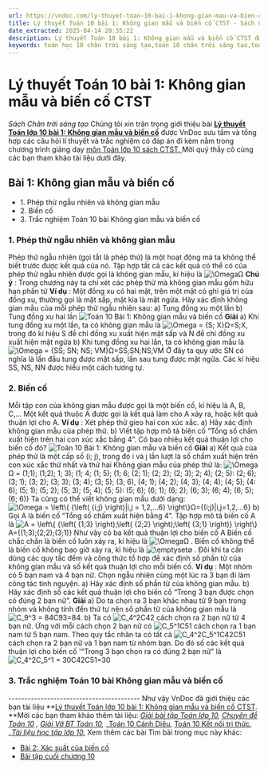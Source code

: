 ```yaml
---
url: https://vndoc.com/ly-thuyet-toan-10-bai-1-khong-gian-mau-va-bien-co-ctst-294144
title: Lý thuyết Toán 10 bài 1: Không gian mẫu và biến cố CTST - Sách Chân trời sáng tạo - VnDoc.com
date_extracted: 2025-04-14 20:35:22
description: Lý thuyết Toán 10 bài 1: Không gian mẫu và biến cố CTST được VnDoc sưu tầm và giới thiệu  để tham khảo chuẩn bị cho bài giảng học kì mới sắp tới đây của mình.
keywords: toán học 10 chân trời sáng tạo,toán 10 chân trời sáng tạo,toán 10,lý thuyết toán 10 chân trời sáng tạo,lý thuyết toán học 10 CTST,Toán lớp 10,ôn tập lý thuyết toán lớp 10,lý thuyết môn toán 10,lý thuyết toán 10 CTST,Lý thuyết môn toán 10 bài 1,Không gian mẫu và biến cố,trắc nghiệm toán 10 CTST,Lý thuyết toán 10 bài 1 CTST,trắc nghiệm bài Không gian mẫu và biến cố
---
```


# Lý thuyết Toán 10 bài 1: Không gian mẫu và biến cố CTST
 _Sách Chân trời sáng tạo_
Chúng tôi xin trân trọng giới thiệu bài **[Lý thuyết Toán lớp 10 bài 1: Không gian mẫu và biến cố](<https://vndoc.com/ly-thuyet-toan-10-bai-1-khong-gian-mau-va-bien-co-ctst-294144>)** được VnDoc sưu tầm và tổng hợp các câu hỏi lí thuyết và trắc nghiệm có đáp án đi kèm nằm trong chương trình giảng dạy [môn Toán lớp 10 sách CTST. ](<https://vndoc.com/toan-10-chan-troi-sang-tao-tap1>)Mời quý thầy cô cùng các bạn tham khảo tài liệu dưới đây.
## Bài 1: Không gian mẫu và biến cố
  * 1\. Phép thử ngẫu nhiên và không gian mẫu
  * 2\. Biến cố
  * 3\. Trắc nghiệm Toán 10 bài Không gian mẫu và biến cố

### 1\. Phép thử ngẫu nhiên và không gian mẫu
Phép thử ngẫu nhiên \(gọi tắt là phép thử\) là một hoạt động mà ta không thể biết trước được kết quả của nó.
Tập hợp tất cả các kết quả có thể có của phép thử ngẫu nhiên được gọi là không gian mẫu, kí hiệu là ![\\Omega](https://i.vdoc.vn/data/image/blank.png)Ω
**Chú ý** : Trong chương này ta chỉ xét các phép thử mà không gian mẫu gồm hữu hạn phần tử
**Ví dụ** : Một đồng xu có hai mặt, trên một mặt có ghi giá trị của đồng xu, thường gọi là mặt sấp, mặt kia là mặt ngửa. Hãy xác định không gian mẫu của mỗi phép thử ngẫu nhiên sau:
a\) Tung đồng xu một lần
b\) Tung đồng xu hai lần
![Toán 10 Bài 1: Không gian mẫu và biến cố](https://i.vdoc.vn/data/image/2023/04/12/toan-10-chuong-10-bai-1-ctst-1.jpg)
**Giải**
a\) Khi tung đồng xu một lần, ta có không gian mẫu là ![\\Omega = {S; X}](https://i.vdoc.vn/data/image/blank.png)Ω=S;X, trong đó kí hiệu S đề chỉ đồng xu xuất hiện mặt sấp và N để chỉ đồng xu xuất hiện mặt ngửa
b\) Khi tung đồng xu hai lần, ta có không gian mẫu là ![\\Omega = {SS; SN; NS; VM}](https://i.vdoc.vn/data/image/blank.png)Ω=SS;SN;NS;VM
Ở đây ta quy ước SN có nghĩa là lần đầu tung được mặt sấp, lần sau tung được mặt ngửa.
Các kí hiệu SS, NS, NN được hiểu một cách tương tự.
### 2\. Biến cố
Mỗi tập con của không gian mẫu được gọi là một biến cố, kí hiệu là A, B, C,...
Một kết quả thuộc A được gọi là kết quả làm cho A xảy ra, hoặc kết quả thuận lợi cho A.
**Ví dụ** : Xét phép thử gieo hai con xúc xắc.
a\) Hãy xác định không gian mẫu của phép thử.
b\) Viết tập hợp mô tả biên cố “Tổng số chấm xuất hiện trên hai con xúc xắc bằng 4”. Có bao nhiêu kết quả thuận lợi cho biến cố đó?
![Toán 10 Bài 1: Không gian mẫu và biến cố](https://i.vdoc.vn/data/image/2023/04/12/toan-10-chuong-10-bai-1-ctst.jpg)
**Giải**
a\) Kết quả của phép thử là một cấp số \(i; j\), trong đó i và j lần lượt là số chấm xuất hiện trên con xúc xắc thứ nhất và thứ hai
Không gian mẫu của phép thử là:
![\\Omega](https://i.vdoc.vn/data/image/blank.png)Ω = \(1;1\); \(1;2\); 1; 3\); \(1; 4; \(1; 5\); \(1; 6;
\(2; 1\); \(2; 2\); \(2; 3\); 2; 4\); \(2; 5\): \(2; 6\);
\(3; 1\); \(3; 2\); \(3; 3\); \(3; 4\); \(3; 5\); \(3; 6\),
\(4; 1\); \(4; 2\); \(4; 3\); \(4; 4\); \(4; 5\); \(4: 6\);
\(5; 1\); \(5; 2\); \(5; 3\); \(5; 4\); \(5; 5\): \(5; 6\);
\(6; 1\); \(6; 2\); \(6; 3\); \(6; 4\); \(6; 5\); \(6; 6\)\}
Ta cũng có thể viết không gian mẫu dưới dạng:
![\\Omega = \\left\\{ {\\left\( {i;j} \\right\)|i,j = 1,2,...6} \\right\\}](https://i.vdoc.vn/data/image/blank.png)Ω=\{\(i;j\)|i,j=1,2,...6\}
b\) Gọi A là biến cố “Tổng số chấm xuất hiện bằng 4”. Tập hợp mô tả biến cố A là
![A = \\left\\{ {\\left\( {1;3} \\right\);\\left\( {2;2} \\right\);\\left\( {3;1} \\right\)} \\right\\}](https://i.vdoc.vn/data/image/blank.png)A=\{\(1;3\);\(2;2\);\(3;1\)\}
Như vậy có ba kết quả thuận lợi cho biến cố A
Biến cố chắc chắn là biến cố luôn xảy ra, kí hiệu là ![\\Omega](https://i.vdoc.vn/data/image/blank.png)Ω .
Biến cố không thể là biến cố không bao giờ xảy ra, kỉ hiệu là ![\\emptyset](https://i.vdoc.vn/data/image/blank.png)∅ .
Đôi khi ta cần dùng các quy tắc đếm và công thức tổ hợp đề xác định số phần tử của không gian mẫu và số kết quả thuận lợi cho mỗi biến cố.
**Ví dụ** : Một nhóm có 5 bạn nam và 4 bạn nữ. Chọn ngẫu nhiên cùng một lúc ra 3 bạn đi làm công tác tình nguyện.
a\) Hãy xác định số phần tử của không gian mẫu.
b\) Hãy xác định số các kết quả thuận lợi cho biến cố “Trong 3 bạn được chọn có đúng 2 bạn nữ”.
**Giải**
a\) Do ta chọn ra 3 bạn khác nhau từ 9 bạn trong nhóm và không tính đến thứ tự nên số phần tử của không gian mẫu là ![C_9^3 = 84](https://i.vdoc.vn/data/image/blank.png)C93=84.
b\) Ta có ![C_4^2](https://i.vdoc.vn/data/image/blank.png)C42 cách chọn ra 2 bạn nữ từ 4 bạn nữ. Ứng với mỗi cách chọn 2 bạn nữ có ![C_5^1](https://i.vdoc.vn/data/image/blank.png)C51 cách chọn ra 1 bạn nam từ 5 bạn nam.
Theo quy tắc nhân ta có tất cả ![C_4^2C_5^1](https://i.vdoc.vn/data/image/blank.png)C42C51 cách chọn ra 2 bạn nữ và 1 bạn nam từ nhóm bạn.
Do đó số các kết quả thuận lợi cho biến cố '“Trong 3 bạn chọn ra có đúng 2 bạn nữ” là ![C_4^2C_5^1 = 30](https://i.vdoc.vn/data/image/blank.png)C42C51=30
### 3\. Trắc nghiệm Toán 10 bài Không gian mẫu và biến cố
\-----------------------------------------
Như vậy VnDoc đã giới thiệu các bạn tài liệu **[Lý thuyết Toán lớp 10 bài 1: Không gian mẫu và biến cố CTST](<https://vndoc.com/ly-thuyet-toan-10-bai-1-khong-gian-mau-va-bien-co-ctst-294144>). **Mời các bạn tham khảo thêm tài liệu: _[Giải bài tập Toán lớp 10](<https://vndoc.com/giai-toan-lop10>),_ _[Chuyên đề Toán 10](<https://vndoc.com/chuyen-de-toan10>)_ _,_ _[Giải Vở BT Toán 10](<https://vndoc.com/giai-vo-bt-toan10>),_ _[Toán 10 Cánh Diều](<https://vndoc.com/toan-10-canh-dieu-tap1>), [Toán 10 Kết nối tri thức,](<https://vndoc.com/toan-10-ket-noi-tri-thuc-tap1>) __[Tài liệu học tập lớp 10.](<https://vndoc.com/tai-lieu-hoc-tap-lop10>)_
Xem thêm các bài Tìm bài trong mục này khác:
  * [Bài 2: Xác suất của biến cố ](</ly-thuyet-toan-10-bai-2-xac-suat-cua-bien-co-ctst-294147>)
  * [Bài tập cuối chương 10](</ly-thuyet-toan-10-bai-tap-cuoi-chuong-10-ctst-294198>)

